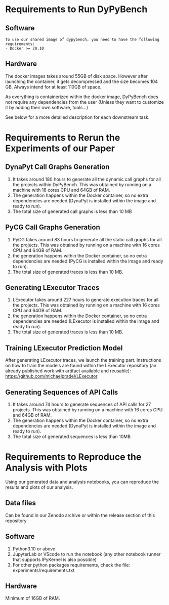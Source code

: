 # Requirements to Run DyPyBench
## Software
    To use our shared image of dypybench, you need to have the following requirements:
    - Docker >= 20.10

## Hardware
The docker images takes around 55GB of disk space. However after launching the container, it gets decompressed and the size becomes 104 GB. Always intend for at least 110GB of space.

As everything is containerized within the docker image, DyPyBench does not require any dependencies from the user (Unless they want to customize it by adding their own software, tools...)

See below for a more detailed description for each downstream task.

# Requirements to Rerun the Experiments of our Paper

## DynaPyt Call Graphs Generation
1. It takes around 180 hours to generate all the dynamic call graphs for all the projects within DyPyBench. This was obtained by running on a machine with 16 cores CPU and 64GB of RAM.
2. The generation happens within the Docker container, so no extra dependencies are needed (DynaPyt is installed within the image and ready to run).
3. The total size of generated call graphs is less than 10 MB

## PyCG Call Graphs Generation
1. PyCG takes around 83 hours to generate all the static call graphs for all the projects. This was obtained by running on a machine with 16 cores CPU and 64GB of RAM.
2. the generation happens within the Docker container, so no extra dependencies are needed (PyCG is installed within the image and ready to run).
3. The total size of generated traces is less than 10 MB.

## Generating LExecutor Traces
1. LExecutor takes around 227 hours to generate execution traces for all the projects. This was obtained by running on a machine with 16 cores CPU and 64GB of RAM.
2. the generation happens within the Docker container, so no extra dependencies are needed (LExecutor is installed within the image and ready to run).
3. The total size of generated traces is less than 10 MB.

## Training LExecutor Prediction Model
After generating LExecutor traces, we launch the training part. Instructions on how to train the models are found within the LExecutor repository (an already published work with artifact available and reusable): https://github.com/michaelpradel/LExecutor


## Generating Sequences of API Calls
1. It takes around 74 hours to generate sequences of API calls for 27 projects. This was obtained by running on a machine with 16 cores CPU and 64GB of RAM.
2. The generation happens within the Docker container, so no extra dependencies are needed (DynaPyt is installed within the image and ready to run).
3. The total size of generated sequences is less than 10MB

# Requirements to Reproduce the Analysis with Plots
Using our generated data and analysis notebooks, you can reproduce the results and plots of our analysis.
## Data files
Can be found in our Zenodo archive or within the release section of this repository

## Software
1. Python3.10 or above
2. JupyterLab or VScode to run the notebook (any other notebook runner that supports IPyKernel is also possible)
3. For other python packages requirements, check the file: experiments/requirements.txt

## Hardware
Minimum of 16GB of RAM.
